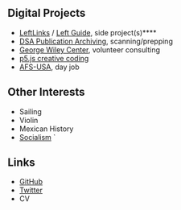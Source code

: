 ## Digital Projects

* [LeftLinks](https://www.leftlinks.org) / [Left Guide](https://www.left.guide), side project(s)****
* [DSA Publication Archiving](https://democraticleft.dsausa.org/issues), scanning/prepping
* [George Wiley Center](https://www.georgewileycenter.org), volunteer consulting
* [p5.js creative coding](/p5)
* [AFS-USA](https://www.afsusa.org), day job

## Other Interests

* Sailing
* Violin
* Mexican History
* [Socialism](/socialism)
`
## Links

* [GitHub](https://github.com/willielaredo)
* [Twitter](https://www.twitter.com/willielaredo)
* CV